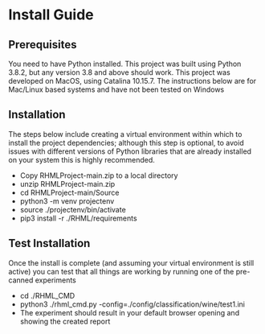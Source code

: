 # Install Guide

## Prerequisites
You need to have Python installed. This project was built using Python 3.8.2, but any version 3.8 and above should work. This project was developed on MacOS, using Catalina 10.15.7. The instructions below are for Mac/Linux based systems and have not been tested on Windows

## Installation
The steps below include creating a virtual environment within which to install the project dependencies; although this step is optional, to avoid issues with different versions of Python libraries that are already installed on your system this is highly recommended.

* Copy RHMLProject-main.zip to a local directory
* unzip RHMLProject-main.zip
* cd RHMLProject-main/Source
* python3 -m venv projectenv
* source ./projectenv/bin/activate
* pip3 install -r ./RHML/requirements

## Test Installation 
Once the install is complete (and assuming your virtual environment is still active) you can test that all things are working by running one of the pre-canned experiments

* cd ./RHML_CMD
* python3 ./rhml_cmd.py -config=./config/classification/wine/test1.ini
* The experiment should result in your default browser opening and showing the created report
